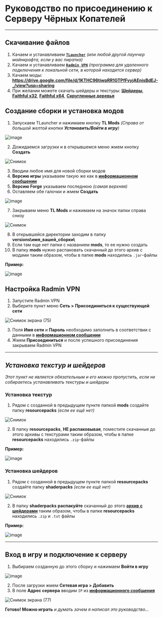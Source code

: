 # **Руководство по присоединению к Серверу Чёрных Копателей**
___

## Скачивание файлов

1. Качаем и устанавливаем [**`TLauncher`**][0] *(или любой другой лаунчер майнкрафта, если у вас пиратка)*
2. Качаем и устанавливаем [**`Radmin VPN`**][1] *(программа для удаленного подключения к локальной сети, в которой находится сервер)*
3. Качаем моды: **https://drive.google.com/file/d/1KTHC96tiwpRR1GTPfFvyjAEnisBdEJ-_/view?usp=sharing**
4. При желании можете скачать шейдеры и текстуры: [**Шейдеры**][2], [**Faithful x32**][3], [**Faithful x64**][4], [**Скругленные деревья**][5]

## Создание сборки и установка модов

1. Запускаем TLauncher и нажимаем кнопку **TL Mods** *(Справа от большой желтой кнопки **Установить/Войти в игру**)*

![image](https://user-images.githubusercontent.com/61795655/151632633-928e96ca-0a9f-4435-86be-3b535e2db423.png)

2. Дожидаемся загрузки и в открывшемся меню жмем кнопку **Создать**

![Снимок](https://user-images.githubusercontent.com/61795655/151632770-7ee09ba1-4c10-4be1-840d-5a2acb4ffb32.PNG)

3. Вводим любое имя для новой сборки модов
4. **Версию игры** указываем такую же как в [**информационном сообщении**][6]
5. **Версию Forge** указываем последнюю *(самая верхняя)*
6. Оставляем обе галочки и жмем **Создать**

![image](https://user-images.githubusercontent.com/61795655/151632969-45b8b3dc-d0d7-4024-b46f-1c30f08737a0.png)

7. Закрываем меню **TL Mods** и нажимаем на значок папки справа снизу

![Снимок](https://user-images.githubusercontent.com/61795655/151633103-4a951b0e-ca82-49c8-946f-386cdda599ee.PNG)

8. В открывшейся директории заходим в папку **versions\имя_вашей_сборки\\**
9. Если там еще нет папки с названием **mods**, то ее нужно создать
10. В папку **mods** нужно распаковать скачанный до этого архив с модами таким образом, чтобы в папке **mods** находились `.jar`-файлы

**Пример:**

![image](https://user-images.githubusercontent.com/61795655/151633716-09309baf-59c3-47c4-9378-bb0cda7c414c.png)

## Настройка Radmin VPN

1. Запустите Radmin VPN
2. Выберите пункт меню **Сеть > Присоединиться к существующей сети**

![Снимок экрана (75)](https://user-images.githubusercontent.com/61795655/151634804-529d3446-cb32-49d2-bdba-f1d1679ead34.png)

3. Поля **Имя сети** и **Пароль** необходимо заполнить в соответствии с данными в [**информационном сообщении**][6]
4. Жмем **Присоединиться** и после успешного присоединения закрываем Radmin VPN

---

## *Установка текстур и шейдеров*

*Этот пункт не является обязательным и его можно пропустить, если не собираетесь устанавливать текстуры и шейдеры*

### Установка текстур

1. Рядом с созданной в предыдущем пункте папкой **mods** создайте папку **resourcepacks** *(если ее ещё нет)*

![Снимок](https://user-images.githubusercontent.com/61795655/151634100-fa1b25cc-c17a-4988-870c-c3cea1738502.PNG)

2. В папку **resourcepacks**, **НЕ распаковывая**, поместите скачанные до этого архивы с текстурами таким образом, чтобы в папке **resourcepacks** находились `.zip`-файлы

**Пример:**

![image](https://user-images.githubusercontent.com/61795655/151634276-d1c7c49e-bf5d-473e-9799-f14e4015b5a1.png)

### Установка шейдеров

1. Рядом с созданной в предыдущем пункте папкой **resourcepacks** создайте папку **shaderpacks** *(если ее ещё нет)*

![Снимок](https://user-images.githubusercontent.com/61795655/151634420-0b788b6f-cb80-419f-8e5a-d4f4fdec4624.PNG)

2. В папку **shaderpacks** **распакуйте** скачанный до этого [**архив с шейдерами**][2] таким образом, чтобы в папке **resourcepacks** находились `.zip` и `.txt` файлы

**Пример:**

![image](https://user-images.githubusercontent.com/61795655/151634567-1112170c-ea4b-4e10-8899-15dc1eadc9e5.png)

---


## Вход в игру и подключение к серверу

1. Выбираем созданную до этого сборку и нажимаем **Войти в игру**

![image](https://user-images.githubusercontent.com/61795655/151633161-c64f9615-96c7-47a6-a107-3ac2c2b9b448.png)

2. После загрузки жмем **Сетевая игра > Добавить**
3. В поле **Адрес сервера** вводим `IP` из [**информационного сообщения**][6]

![Снимок экрана (77)](https://user-images.githubusercontent.com/61795655/151635149-09b0ce32-90de-4614-afea-9df435eb7d0b.png)

**Готово! Можно играть** *и думать зачем я написал это руководство...*

[0]: https://tlauncher.org/
[1]: https://www.radmin-vpn.com/ru/
[2]: https://drive.google.com/file/d/120XMmUjoPVuEDe3kw67FrqAR-4DRB_zJ/view?usp=sharing
[3]: https://drive.google.com/file/d/1_7h0Nz9MephEqUi9qg9feufbvtiBePXM/view?usp=sharing
[4]: https://drive.google.com/file/d/1_Ii3ojGMnD7Xa4-0lrqrH4Mom27PgSTI/view?usp=sharing
[5]: https://drive.google.com/file/d/1Ac3L599JPSxBacughxx-y70GqhDhOij5/view?usp=sharing
[6]: https://discord.com/channels/752821563455176824/752824192789119018/915631086464299059
